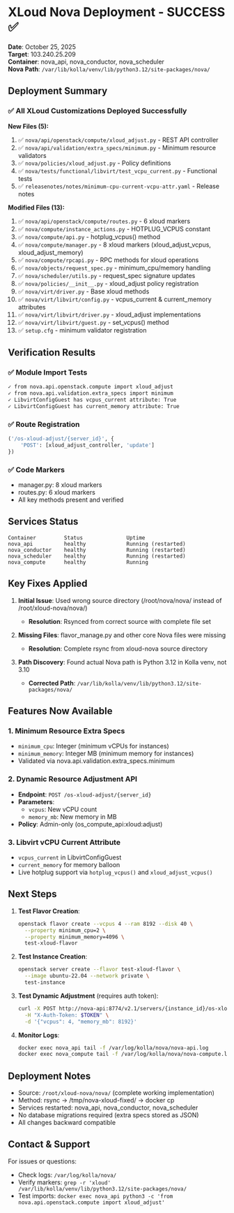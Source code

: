# XLoud Nova Deployment - SUCCESS ✅

**Date**: October 25, 2025  
**Target**: 103.240.25.209  
**Container**: nova_api, nova_conductor, nova_scheduler  
**Nova Path**: `/var/lib/kolla/venv/lib/python3.12/site-packages/nova/`

## Deployment Summary

### ✅ All XLoud Customizations Deployed Successfully

**New Files (5):**
1. ✅ `nova/api/openstack/compute/xloud_adjust.py` - REST API controller
2. ✅ `nova/api/validation/extra_specs/minimum.py` - Minimum resource validators
3. ✅ `nova/policies/xloud_adjust.py` - Policy definitions
4. ✅ `nova/tests/functional/libvirt/test_vcpu_current.py` - Functional tests
5. ✅ `releasenotes/notes/minimum-cpu-current-vcpu-attr.yaml` - Release notes

**Modified Files (13):**
1. ✅ `nova/api/openstack/compute/routes.py` - 6 xloud markers
2. ✅ `nova/compute/instance_actions.py` - HOTPLUG_VCPUS constant
3. ✅ `nova/compute/api.py` - hotplug_vcpus() method
4. ✅ `nova/compute/manager.py` - 8 xloud markers (xloud_adjust_vcpus, xloud_adjust_memory)
5. ✅ `nova/compute/rpcapi.py` - RPC methods for xloud operations
6. ✅ `nova/objects/request_spec.py` - minimum_cpu/memory handling
7. ✅ `nova/scheduler/utils.py` - request_spec signature updates
8. ✅ `nova/policies/__init__.py` - xloud_adjust policy registration
9. ✅ `nova/virt/driver.py` - Base xloud methods
10. ✅ `nova/virt/libvirt/config.py` - vcpus_current & current_memory attributes
11. ✅ `nova/virt/libvirt/driver.py` - xloud_adjust implementations
12. ✅ `nova/virt/libvirt/guest.py` - set_vcpus() method
13. ✅ `setup.cfg` - minimum validator registration

## Verification Results

### ✅ Module Import Tests
```bash
✓ from nova.api.openstack.compute import xloud_adjust
✓ from nova.api.validation.extra_specs import minimum
✓ LibvirtConfigGuest has vcpus_current attribute: True
✓ LibvirtConfigGuest has current_memory attribute: True
```

### ✅ Route Registration
```python
('/os-xloud-adjust/{server_id}', {
    'POST': [xloud_adjust_controller, 'update']
})
```

### ✅ Code Markers
- manager.py: 8 xloud markers
- routes.py: 6 xloud markers
- All key methods present and verified

## Services Status

```
Container         Status              Uptime
nova_api          healthy             Running (restarted)
nova_conductor    healthy             Running (restarted)
nova_scheduler    healthy             Running (restarted)
nova_compute      healthy             Running
```

## Key Fixes Applied

1. **Initial Issue**: Used wrong source directory (/root/nova/nova/ instead of /root/xloud-nova/nova/)
   - **Resolution**: Rsynced from correct source with complete file set

2. **Missing Files**: flavor_manage.py and other core Nova files were missing
   - **Resolution**: Complete rsync from xloud-nova source directory

3. **Path Discovery**: Found actual Nova path is Python 3.12 in Kolla venv, not 3.10
   - **Corrected Path**: `/var/lib/kolla/venv/lib/python3.12/site-packages/nova/`

## Features Now Available

### 1. Minimum Resource Extra Specs
- `minimum_cpu`: Integer (minimum vCPUs for instances)
- `minimum_memory`: Integer MB (minimum memory for instances)
- Validated via nova.api.validation.extra_specs.minimum

### 2. Dynamic Resource Adjustment API
- **Endpoint**: `POST /os-xloud-adjust/{server_id}`
- **Parameters**: 
  - `vcpus`: New vCPU count
  - `memory_mb`: New memory in MB
- **Policy**: Admin-only (os_compute_api:xloud:adjust)

### 3. Libvirt vCPU Current Attribute
- `vcpus_current` in LibvirtConfigGuest
- `current_memory` for memory balloon
- Live hotplug support via `hotplug_vcpus()` and `xloud_adjust_vcpus()`

## Next Steps

1. **Test Flavor Creation**:
   ```bash
   openstack flavor create --vcpus 4 --ram 8192 --disk 40 \
     --property minimum_cpu=2 \
     --property minimum_memory=4096 \
     test-xloud-flavor
   ```

2. **Test Instance Creation**:
   ```bash
   openstack server create --flavor test-xloud-flavor \
     --image ubuntu-22.04 --network private \
     test-instance
   ```

3. **Test Dynamic Adjustment** (requires auth token):
   ```bash
   curl -X POST http://nova-api:8774/v2.1/servers/{instance_id}/os-xloud-adjust \
     -H "X-Auth-Token: $TOKEN" \
     -d '{"vcpus": 4, "memory_mb": 8192}'
   ```

4. **Monitor Logs**:
   ```bash
   docker exec nova_api tail -f /var/log/kolla/nova/nova-api.log
   docker exec nova_compute tail -f /var/log/kolla/nova/nova-compute.log
   ```

## Deployment Notes

- Source: `/root/xloud-nova/nova/` (complete working implementation)
- Method: rsync → /tmp/nova-xloud-fixed/ → docker cp
- Services restarted: nova_api, nova_conductor, nova_scheduler
- No database migrations required (extra specs stored as JSON)
- All changes backward compatible

## Contact & Support

For issues or questions:
- Check logs: `/var/log/kolla/nova/`
- Verify markers: `grep -r 'xloud' /var/lib/kolla/venv/lib/python3.12/site-packages/nova/`
- Test imports: `docker exec nova_api python3 -c 'from nova.api.openstack.compute import xloud_adjust'`
